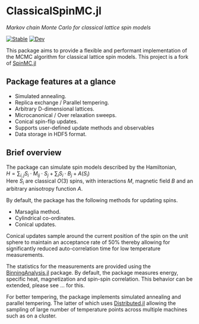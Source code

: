 # ClassicalSpinMC.jl

*Markov chain Monte Carlo for 
classical lattice spin models*

[![Stable](https://img.shields.io/badge/docs-stable-blue.svg)](https://sagar-ramchandani.github.io/classical-spin-mc/stable)
[![Dev](https://img.shields.io/badge/docs-dev-blue.svg)](https://sagar-ramchandani.github.io/classical-spin-mc/dev/)

This package aims to provide a flexible and performant implementation of the MCMC algorithm for classical lattice spin models.
This project is a fork of [SpinMC.jl](https://github.com/fbuessen/SpinMC.jl)

## Package features at a glance
- Simulated annealing.
- Replica exchange / Parallel tempering.
- Arbitrary D-dimensional lattices.
- Microcanonical / Over relaxation sweeps.
- Conical spin-flip updates.
- Supports user-defined update methods and observables
- Data storage in HDF5 format.

## Brief overview

The package can simulate spin models described by the Hamiltonian,\
$H=\sum_{i,j} S_i \cdot M_{ij} \cdot S_j + \sum_{i} S_i \cdot B_j +
A(S_i)$\
Here $S_i$ are classical $O(3)$ spins, with interactions $M$, 
magnetic field $B$ and an arbitrary anisotropy function $A$.

By default, the package has the following methods for updating spins.
- Marsaglia method.
- Cylindrical co-ordinates.
- Conical updates.

Conical updates sample around the current position of the spin on the unit sphere to maintain an acceptance rate of 50% thereby allowing for significantly reduced auto-correlation time for low temperature measurements. 

The statistics for the measurements are provided using the
[BinningAnalysis.jl](https://github.com/carstenbauer/BinningAnalysis.jl) package. By default, the package measures energy, specific heat, 
magnetization and spin-spin correlation. This behavior can be extended, please see ... for this.

For better tempering, the package implements simulated annealing 
and parallel tempering. The latter of which uses [Distributed.jl](https://github.com/JuliaLang/Distributed.jl) allowing the sampling of large number of temperature points across multiple machines such 
as on a cluster.
